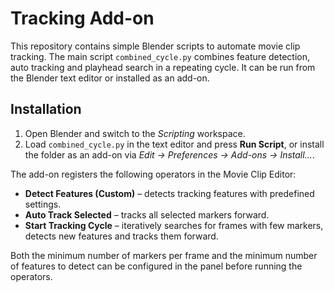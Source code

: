 # Tracking Add-on

This repository contains simple Blender scripts to automate movie clip
tracking. The main script `combined_cycle.py` combines feature detection,
auto tracking and playhead search in a repeating cycle. It can be run from
the Blender text editor or installed as an add-on.

## Installation
1. Open Blender and switch to the *Scripting* workspace.
2. Load `combined_cycle.py` in the text editor and press **Run Script**, or
   install the folder as an add-on via *Edit → Preferences → Add-ons →
   Install...*.

The add-on registers the following operators in the Movie Clip Editor:

- **Detect Features (Custom)** – detects tracking features with predefined
  settings.
- **Auto Track Selected** – tracks all selected markers forward.
- **Start Tracking Cycle** – iteratively searches for frames with few
  markers, detects new features and tracks them forward.

Both the minimum number of markers per frame and the minimum number of
features to detect can be configured in the panel before running the
operators.

